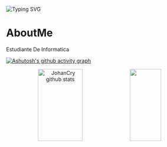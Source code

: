 <!------------------------------------------------------------------------------------------------------------------------------------->
![Typing SVG](https://readme-typing-svg.herokuapp.com/?color=02D9F7FF&size=35&center=true&vCenter=true&width=1000&lines=Hola+Welcome!;)

<!------------------------------------------------------------------------------------------------------------------------------------->
# AboutMe
Estudiante De Informatica

[![Ashutosh's github activity graph](https://github-readme-activity-graph.vercel.app/graph?username=JohanCry&bg_color=0d1117&color=ffffff&line=ffff00&point=f9fafa&area=true&hide_border=true)](https://github.com/ashutosh00710/github-readme-activity-graph)

<!------------------------------------------------------------------------------------------------------------------------------------->
<div align="center">  
  <img width="49%" height="195px" src="https://github-readme-stats.vercel.app/api?username=JohanCry&show_icons=true&count_private=true&hide_border=true&title_color=02D9F7FF&icon_color=02D9F7FF&text_color=c9d1d9&bg_color=0d1117" alt="JohanCry github stats" /> 
  
  <img width="41%" height="195px" src="https://github-readme-stats.vercel.app/api/top-langs/?username=JohanCry&layout=compact&hide_border=true&title_color=02D9F7FF&text_color=02D9F7FF&bg_color=0d1117" />
</div> 
<!------------------------------------------------------------------------------------------------------------------------------------->
